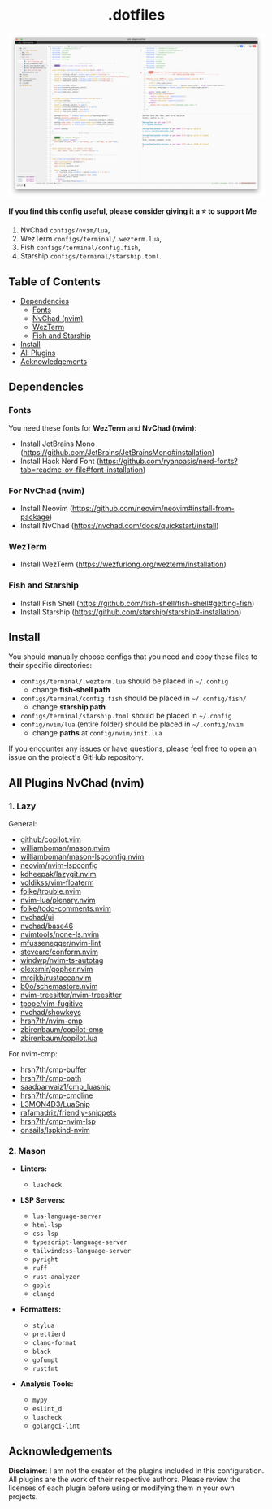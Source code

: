 <div align="center">

# .dotfiles

</div>

<img src="./images/dotfiles.png" alt="Nvchad + terminal image (config applied)"/>

**If you find this config useful, please consider giving it a ⭐ to support Me**

1. NvChad `configs/nvim/lua`,
2. WezTerm `configs/terminal/.wezterm.lua`,
3. Fish `configs/terminal/config.fish`,
4. Starship `configs/terminal/starship.toml`.

## Table of Contents

- [Dependencies](#dependencies)
  - [Fonts](#fonts)
  - [NvChad (nvim)](#for-nvchad-nvim)
  - [WezTerm](#wezterm)
  - [Fish and Starship](#fish-and-starship)
- [Install](#install)
- [All Plugins](#all-plugins-nvchad-nvim)
- [Acknowledgements](#Acknowledgements)

## Dependencies

### Fonts

You need these fonts for **WezTerm** and **NvChad (nvim)**:

- Install JetBrains Mono (https://github.com/JetBrains/JetBrainsMono#installation)
- Install Hack Nerd Font (https://github.com/ryanoasis/nerd-fonts?tab=readme-ov-file#font-installation)

### For NvChad (nvim)

- Install Neovim (https://github.com/neovim/neovim#install-from-package)
- Install NvChad (https://nvchad.com/docs/quickstart/install)

### WezTerm

- Install WezTerm (https://wezfurlong.org/wezterm/installation)

### Fish and Starship

- Install Fish Shell (https://github.com/fish-shell/fish-shell#getting-fish)
- Install Starship (https://github.com/starship/starship#-installation)

## Install

You should manually choose configs that you need and copy these files to their specific directories:

- `configs/terminal/.wezterm.lua` should be placed in `~/.config`
  - change **fish-shell path**
- `configs/terminal/config.fish` should be placed in `~/.config/fish/`
  - change **starship path**
- `configs/terminal/starship.toml` should be placed in `~/.config`
- `config/nvim/lua` (entire folder) should be placed in `~/.config/nvim`
  - change **paths** at `config/nvim/init.lua`

If you encounter any issues or have questions, please feel free to open an issue on the project's GitHub repository.

## All Plugins NvChad (nvim)

### 1. Lazy

General:

- [github/copilot.vim](https://github.com/github/copilot.vim)
- [williamboman/mason.nvim](https://github.com/williamboman/mason.nvim)
- [williamboman/mason-lspconfig.nvim](https://github.com/williamboman/mason-lspconfig.nvim)
- [neovim/nvim-lspconfig](https://github.com/neovim/nvim-lspconfig)
- [kdheepak/lazygit.nvim](https://github.com/kdheepak/lazygit.nvim)
- [voldikss/vim-floaterm](https://github.com/voldikss/vim-floaterm)
- [folke/trouble.nvim](https://github.com/folke/trouble.nvim)
- [nvim-lua/plenary.nvim](https://github.com/nvim-lua/plenary.nvim)
- [folke/todo-comments.nvim](https://github.com/folke/todo-comments.nvim)
- [nvchad/ui](https://github.com/NvChad/ui)
- [nvchad/base46](https://github.com/NvChad/base46)
- [nvimtools/none-ls.nvim](https://github.com/nvimtools/none-ls.nvim)
- [mfussenegger/nvim-lint](https://github.com/mfussenegger/nvim-lint)
- [stevearc/conform.nvim](https://github.com/stevearc/conform.nvim)
- [windwp/nvim-ts-autotag](https://github.com/windwp/nvim-ts-autotag)
- [olexsmir/gopher.nvim](https://github.com/olexsmir/gopher.nvim)
- [mrcjkb/rustaceanvim](https://github.com/mrcjkb/rustaceanvim)
- [b0o/schemastore.nvim](https://github.com/b0o/schemastore.nvim)
- [nvim-treesitter/nvim-treesitter](https://github.com/nvim-treesitter/nvim-treesitter)
- [tpope/vim-fugitive](https://github.com/tpope/vim-fugitive)
- [nvchad/showkeys](https://github.com/nvzone/showkeys)
- [hrsh7th/nvim-cmp](https://github.com/hrsh7th/nvim-cmp)
- [zbirenbaum/copilot-cmp](https://github.com/zbirenbaum/copilot-cmp)
- [zbirenbaum/copilot.lua](https://github.com/zbirenbaum/copilot.lua)

For nvim-cmp:

- [hrsh7th/cmp-buffer](https://github.com/hrsh7th/cmp-buffer)
- [hrsh7th/cmp-path](https://github.com/hrsh7th/cmp-path)
- [saadparwaiz1/cmp_luasnip](https://github.com/saadparwaiz1/cmp_luasnip)
- [hrsh7th/cmp-cmdline](https://github.com/hrsh7th/cmp-cmdline)
- [L3MON4D3/LuaSnip](https://github.com/L3MON4D3/LuaSnip)
- [rafamadriz/friendly-snippets](https://github.com/rafamadriz/friendly-snippets)
- [hrsh7th/cmp-nvim-lsp](https://github.com/hrsh7th/cmp-nvim-lsp)
- [onsails/lspkind-nvim](https://github.com/onsails/lspkind-nvim)

### 2. Mason

- **Linters:**

  - `luacheck`

- **LSP Servers:**

  - `lua-language-server`
  - `html-lsp`
  - `css-lsp`
  - `typescript-language-server`
  - `tailwindcss-language-server`
  - `pyright`
  - `ruff`
  - `rust-analyzer`
  - `gopls`
  - `clangd`

- **Formatters:**

  - `stylua`
  - `prettierd`
  - `clang-format`
  - `black`
  - `gofumpt`
  - `rustfmt`

- **Analysis Tools:**

  - `mypy`
  - `eslint_d`
  - `luacheck`
  - `golangci-lint`

## Acknowledgements

**Disclaimer**: I am not the creator of the plugins included in this configuration. All plugins are the work of their respective authors. Please review the licenses of each plugin before using or modifying them in your own projects.
